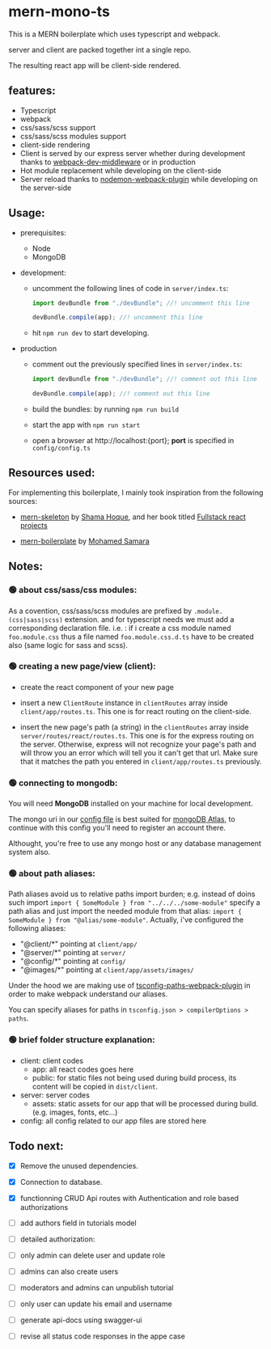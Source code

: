 # mern-mono-ts

This is a MERN boilerplate which uses typescript and webpack.

server and client are packed together int a single repo.

The resulting react app will be client-side rendered.

## features:

* Typescript
* webpack
* css/sass/scss support
* css/sass/scss modules support
* client-side rendering
* Client is served by our express server whether during development thanks to [webpack-dev-middleware](https://www.npmjs.com/package/webpack-dev-middleware) or in production
* Hot module replacement while developing on the client-side
* Server reload thanks to [nodemon-webpack-plugin](https://www.npmjs.com/package/nodemon-webpack-plugin) while developing on the server-side

## Usage:

* prerequisites:

  * Node
  * MongoDB

* development:

  * uncomment the following lines of code in `server/index.ts`: 
    ```typescript
    import devBundle from "./devBundle"; //! uncomment this line

    devBundle.compile(app); //! uncomment this line
    ``` 

  * hit `npm run dev` to start developing.

* production
  
  * comment out the previously specified lines in `server/index.ts`: 
    ```typescript
    import devBundle from "./devBundle"; //! comment out this line

    devBundle.compile(app); //! comment out this line
    ``` 

  * build the bundles: by running `npm run build`

  * start the app with `npm run start`

  * open a browser at http://localhost:{port}; **port** is specified in `config/config.ts`

## Resources used:

For implementing this boilerplate, I mainly took inspiration from the following sources:

* [mern-skeleton](https://github.com/shamahoque/mern-skeleton) by [Shama Hoque](https://github.com/shamahoque), and her book titled [Fullstack react projects](https://www.packtpub.com/web-development/full-stack-react-projects-second-edition)

* [mern-boilerplate](https://github.com/mohamedsamara/mern-boilerplate) by [
Mohamed Samara](https://github.com/mohamedsamara)

## Notes:

### :green_circle: about css/sass/css modules:

As a covention, css/sass/scss modules are prefixed by `.module.(css|sass|scss)` extension. and for typescript needs we must add a corresponding declaration file. i.e. : if i create a css module named `foo.module.css` thus a file named `foo.module.css.d.ts` have to be created also (same logic for sass and scss).

### :green_circle: creating a new page/view (client):

* create the react component of your new page

* insert a new `ClientRoute` instance in `clientRoutes` array inside `client/app/routes.ts`. This one is for react routing on the client-side.

* insert the new page's path (a string) in the `clientRoutes` array inside `server/routes/react/routes.ts`. This one is for the express routing on the server. Otherwise, express will not recognize your page's path and will throw you an error which will tell you it can't get that url.
Make sure that it matches the path you entered in `client/app/routes.ts` previously.

### :green_circle: connecting to mongodb:

You will need **MongoDB** installed on your machine for local development.

The mongo uri in our [config file](https://github.com/radandevist/csr-ts-mern/blob/master/config/config.ts) is best suited for [mongoDB Atlas](https://www.mongodb.com/cloud), to continue with this config you'll need to register an account there.

Althought, you're free to use any mongo host or any database management system also.

### :green_circle: about path aliases:

Path aliases avoid us to relative paths import burden; e.g. instead of doins such import `import { SomeModule } from "../../../some-module"` specify a path alias and just import the needed module from that alias: `import { SomeModule } from "@alias/some-module"`.
Actually, i've configured the following aliases:
 * "@client/*" pointing at `client/app/`
 * "@server/*" pointing at `server/`
 * "@config/*" pointing at `config/`
 * "@images/*" pointing at `client/app/assets/images/`

Under the hood we are making use of [tsconfig-paths-webpack-plugin](https://www.npmjs.com/package/tsconfig-paths-webpack-plugin) in order to make webpack understand our aliases.

You can specify aliases for paths in `tsconfig.json > compilerOptions > paths`.

### :green_circle: brief folder structure explanation:

* client: client codes
  * app: all react codes goes here
  * public: for static files not being used during build process, its content will be copied in `dist/client`.
* server: server codes
  * assets: static assets for our app that will be processed during build. (e.g. images, fonts, etc...)
* config: all config related to our app files are stored here

## Todo next:

* [x] Remove the unused dependencies.

* [x] Connection to database.

* [X] functionning CRUD Api routes with Authentication and role based authorizations

* [ ] add authors field in tutorials model

* [ ]  detailed authorization:
  * [ ]  only admin can delete user and update role
  * [ ]  admins can also create users
  * [ ]  moderators and admins can unpublish tutorial
  * [ ]  only user can update his email and username

* [ ]  generate api-docs using swagger-ui
* [ ]  revise all status code responses in the appe case
